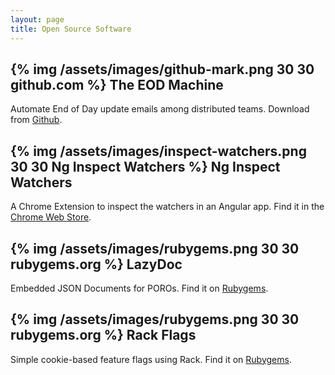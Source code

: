 ```yaml
---
layout: page
title: Open Source Software
---
```


## {% img /assets/images/github-mark.png 30 30 github.com %} The EOD Machine

Automate End of Day update emails among distributed teams. Download from [Github](https://github.com/ryanoglesby08/the-eod-machine).


## {% img /assets/images/inspect-watchers.png 30 30 Ng Inspect Watchers %} Ng Inspect Watchers

A Chrome Extension to inspect the watchers in an Angular app. Find it in the [Chrome Web Store](https://chrome.google.com/webstore/detail/angularjs-inspect-watcher/gdfcinoagafkodbnkjemaajfahnmfkhg).


## {% img /assets/images/rubygems.png 30 30 rubygems.org %} LazyDoc

Embedded JSON Documents for POROs. Find it on [Rubygems](https://rubygems.org/gems/lazy_doc).


## {% img /assets/images/rubygems.png 30 30 rubygems.org %} Rack Flags

Simple cookie-based feature flags using Rack. Find it on [Rubygems](https://rubygems.org/gems/rack-flags).

